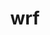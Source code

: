 ---
title: "wrf"
layout: cache
categories: [package, develop-2023-05-14]
meta: {"versions": ["4.4.2"], "compilers": ["gcc@=7.3.1"], "oss": ["amzn2"], "platforms": ["linux"], "targets": ["aarch64", "neoverse_n1", "x86_64_v3"], "stacks": ["aws-isc", "aws-isc-aarch64", "root"], "num_specs": 3, "num_specs_by_stack": {"aws-isc-aarch64": 2, "root": 3, "aws-isc": 1}}
spec_details: [{"hash": "qcm3pcodps4bmpjaxpkjivvglt3ejaan", "compiler": "gcc@=7.3.1", "versions": ["4.4.2"], "os": "amzn2", "platform": "linux", "target": "neoverse_n1", "variants": ["build_system=generic", "build_type=dm+sm", "~chem", "compile_type=em_real", "nesting=basic", "~netcdf_classic", "patches=01c0f71,29af725,65f0bd1,68548f6,e07c39c,e4971f6,e6f3db3,f3dd50d", "+pnetcdf"], "stacks": ["aws-isc-aarch64", "root"], "size": "-", "tarball": "https://binaries.spack.io/develop-2023-05-14/build_cache/linux-amzn2-neoverse_n1/gcc-7.3.1/wrf-4.4.2/linux-amzn2-neoverse_n1-gcc-7.3.1-wrf-4.4.2-qcm3pcodps4bmpjaxpkjivvglt3ejaan.spack"}, {"hash": "n5johbdi43d4zgoiuj4brh6o43vcyrom", "compiler": "gcc@=7.3.1", "versions": ["4.4.2"], "os": "amzn2", "platform": "linux", "target": "aarch64", "variants": ["build_system=generic", "build_type=dm+sm", "~chem", "compile_type=em_real", "nesting=basic", "~netcdf_classic", "patches=01c0f71,29af725,65f0bd1,68548f6,e07c39c,e4971f6,e6f3db3,f3dd50d", "+pnetcdf"], "stacks": ["aws-isc-aarch64", "root"], "size": "-", "tarball": "https://binaries.spack.io/develop-2023-05-14/build_cache/linux-amzn2-aarch64/gcc-7.3.1/wrf-4.4.2/linux-amzn2-aarch64-gcc-7.3.1-wrf-4.4.2-n5johbdi43d4zgoiuj4brh6o43vcyrom.spack"}, {"hash": "3p4x4qhlozqxynwjbnmqoobdaxxjyger", "compiler": "gcc@=7.3.1", "versions": ["4.4.2"], "os": "amzn2", "platform": "linux", "target": "x86_64_v3", "variants": ["build_system=generic", "build_type=dm+sm", "~chem", "compile_type=em_real", "nesting=basic", "~netcdf_classic", "patches=01c0f71,29af725,65f0bd1,68548f6,e07c39c,e4971f6,e6f3db3,f3dd50d", "+pnetcdf"], "stacks": ["root", "aws-isc"], "size": "-", "tarball": "https://binaries.spack.io/develop-2023-05-14/build_cache/linux-amzn2-x86_64_v3/gcc-7.3.1/wrf-4.4.2/linux-amzn2-x86_64_v3-gcc-7.3.1-wrf-4.4.2-3p4x4qhlozqxynwjbnmqoobdaxxjyger.spack"}]
---
